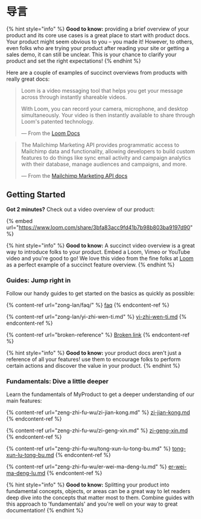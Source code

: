 # 导言

{% hint style="info" %}
**Good to know:** providing a brief overview of your product and its core use cases is a great place to start with product docs. Your product might seem obvious to you – you made it! However, to others, even folks who are trying your product after reading your site or getting a sales demo, it can still be unclear. This is your chance to clarify your product and set the right expectations!
{% endhint %}

Here are a couple of examples of succinct overviews from products with really great docs:

> Loom is a video messaging tool that helps you get your message across through instantly shareable videos.
>
> With Loom, you can record your camera, microphone, and desktop simultaneously. Your video is then instantly available to share through Loom's patented technology.
>
> — From the [Loom Docs](https://support.loom.com/hc/en-us/articles/360002158057-What-is-Loom-)

> The Mailchimp Marketing API provides programmatic access to Mailchimp data and functionality, allowing developers to build custom features to do things like sync email activity and campaign analytics with their database, manage audiences and campaigns, and more.
>
> — From the [Mailchimp Marketing API docs](https://mailchimp.com/developer/marketing/docs/fundamentals/)

## Getting Started

**Got 2 minutes?** Check out a video overview of our product:

{% embed url="https://www.loom.com/share/3bfa83acc9fd41b7b98b803ba9197d90" %}

{% hint style="info" %}
**Good to know:** A succinct video overview is a great way to introduce folks to your product. Embed a Loom, Vimeo or YouTube video and you're good to go! We love this video from the fine folks at [Loom](https://loom.com) as a perfect example of a succinct feature overview.
{% endhint %}

### Guides: Jump right in

Follow our handy guides to get started on the basics as quickly as possible:

{% content-ref url="zong-lan/faq/" %}
[faq](zong-lan/faq/)
{% endcontent-ref %}

{% content-ref url="zong-lan/yi-zhi-wen-ti.md" %}
[yi-zhi-wen-ti.md](zong-lan/yi-zhi-wen-ti.md)
{% endcontent-ref %}

{% content-ref url="broken-reference" %}
[Broken link](broken-reference)
{% endcontent-ref %}

{% hint style="info" %}
**Good to know:** your product docs aren't just a reference of all your features! use them to encourage folks to perform certain actions and discover the value in your product.
{% endhint %}

### Fundamentals: Dive a little deeper

Learn the fundamentals of MyProduct to get a deeper understanding of our main features:

{% content-ref url="zeng-zhi-fu-wu/zi-jian-kong.md" %}
[zi-jian-kong.md](zeng-zhi-fu-wu/zi-jian-kong.md)
{% endcontent-ref %}

{% content-ref url="zeng-zhi-fu-wu/zi-geng-xin.md" %}
[zi-geng-xin.md](zeng-zhi-fu-wu/zi-geng-xin.md)
{% endcontent-ref %}

{% content-ref url="zeng-zhi-fu-wu/tong-xun-lu-tong-bu.md" %}
[tong-xun-lu-tong-bu.md](zeng-zhi-fu-wu/tong-xun-lu-tong-bu.md)
{% endcontent-ref %}

{% content-ref url="zeng-zhi-fu-wu/er-wei-ma-deng-lu.md" %}
[er-wei-ma-deng-lu.md](zeng-zhi-fu-wu/er-wei-ma-deng-lu.md)
{% endcontent-ref %}

{% hint style="info" %}
**Good to know:** Splitting your product into fundamental concepts, objects, or areas can be a great way to let readers deep dive into the concepts that matter most to them. Combine guides with this approach to 'fundamentals' and you're well on your way to great documentation!
{% endhint %}

